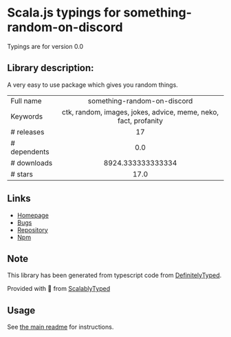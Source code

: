 
# Scala.js typings for something-random-on-discord

Typings are for version 0.0

## Library description:
A very easy to use package which gives you random things.

|                    |                 |
| ------------------ | :-------------: |
| Full name          | something-random-on-discord |
| Keywords           | ctk, random, images, jokes, advice, meme, neko, fact, profanity |
| # releases         | 17 |
| # dependents       | 0.0 |
| # downloads        | 8924.333333333334 |
| # stars            | 17.0 |

## Links
- [Homepage](https://github.com/CTK-WARRIOR/something-random-on-discord#readme)
- [Bugs](https://github.com/CTK-WARRIOR/something-random-on-discord/issues)
- [Repository](https://github.com/CTK-WARRIOR/something-random-on-discord)
- [Npm](https://www.npmjs.com/package/something-random-on-discord)
    


## Note
This library has been generated from typescript code from [DefinitelyTyped](https://definitelytyped.org).

Provided with :purple_heart: from [ScalablyTyped](https://github.com/oyvindberg/ScalablyTyped)

## Usage
See [the main readme](../../readme.md) for instructions.


